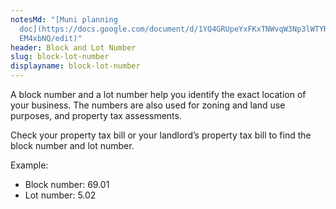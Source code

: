 ```yaml
---
notesMd: "[Muni planning
  doc](https://docs.google.com/document/d/1YQ4GRUpeYxFKxTNWvqW3Np3lWTYRnJoN_uPI\
  EM4xbNQ/edit)"
header: Block and Lot Number
slug: block-lot-number
displayname: block-lot-number
---
```

A block number and a lot number help you identify the exact location of your business. The numbers are also used for zoning and land use purposes, and property tax assessments. 

Check your property tax bill or your landlord’s property tax bill to find the block number and lot number.

Example:
* Block number: 69.01
* Lot number: 5.02
